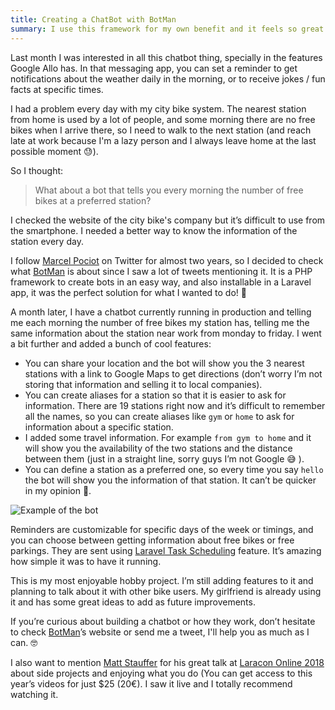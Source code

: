 ```yaml
---
title: Creating a ChatBot with BotMan
summary: I use this framework for my own benefit and it feels so great!
---
```


Last month I was interested in all this chatbot thing, specially in the features Google Allo has. In that messaging app, you can set a reminder to get notifications about the weather daily in the morning, or to receive jokes / fun facts at specific times.

I had a problem every day with my city bike system. The nearest station from home is used by a lot of people, and some morning there are no free bikes when I arrive there, so I need to walk to the next station (and reach late at work because I'm a lazy person and I always leave home at the last possible moment 😓).

So I thought:
> What about a bot that tells you every morning the number of free bikes at a preferred station? 

I checked the website of the city bike's company but it’s difficult to use from the smartphone. I needed a better way to know the information of the station every day.

I follow [Marcel Pociot](https://twitter.com/marcelpociot) on Twitter for almost two years, so I decided to check what  [BotMan](https://botman.io) is about since I saw a lot of tweets mentioning it. It is a PHP framework to create bots in an easy way, and also installable in a Laravel app, it was the perfect solution for what I wanted to do! 🙌

A month later, I have a chatbot currently running in production and telling me each morning the number of free bikes my station has, telling me the same information about the station near work from monday to friday. I went a bit further and added a bunch of cool features:

- You can share your location and the bot will show you the 3 nearest stations with a link to Google Maps to get directions (don’t worry I’m not storing that information and selling it to local companies).
- You can create aliases for a station so that it is easier to ask for information. There are 19 stations right now and it’s difficult to remember all the names, so you can create aliases like `gym` or `home` to ask for information about a specific station.
- I added some travel information. For example `from gym to home`  and it will show you the availability of the two stations and the distance between them (just in a straight line, sorry guys I’m not Google 😅 ).
- You can define a station as a preferred one, so every time you say `hello` the bot will show you the information of that station. It can’t be quicker in my opinion 🙂.



![Example of the bot](/media/posts/botgirocleta.gif)


Reminders are customizable for specific days of the week or timings, and you can choose between getting information about free bikes or free parkings. They are sent using [Laravel Task Scheduling](https://laravel.com/docs/5.6/scheduling) feature. It’s amazing how simple it was to have it running.

This is my most enjoyable hobby project. I’m still adding features to it and planning to talk about it with other bike users. My girlfriend is already using it and has some great ideas to add as future improvements.

If you’re curious about building a chatbot or how they work, don’t hesitate to check [BotMan](https://botman.io)’s website or send me a tweet, I'll help you as much as I can. 🤓

I also want to mention [Matt Stauffer](https://twitter.com/stauffermatt?lang=ca) for his great talk at [Laracon Online 2018](https://laracon.net) about side projects and enjoying what you do (You can get access to this year’s videos for just $25 (20€). I saw it live and I totally recommend watching it.